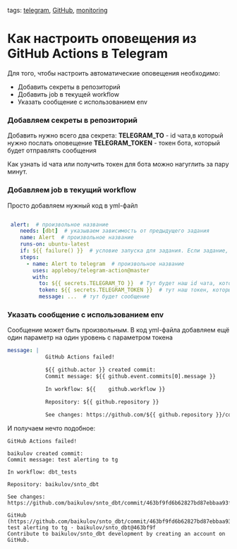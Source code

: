 tags:
[telegram](https://github.com/search?q=user%3Abaikulov+repo%3Abaikulov%2Finstructions+tags%3A+telegram+in%3Afile&type=code),
[GitHub](https://github.com/search?q=user%3Abaikulov+repo%3Abaikulov%2Finstructions+tags%3A+GitHub+in%3Afile&type=code),
[monitoring](https://github.com/search?q=user%3Abaikulov+repo%3Abaikulov%2Finstructions+tags%3A+monitoring+in%3Afile&type=code)

# Как настроить оповещения из GitHub Actions в Telegram
Для того, чтобы настроить автоматические оповещения необходимо:
- Добавить секреты в репозиторий
- Добавить job в текущей workflow 
- Указать сообщение с использованием env

### Добавляем секреты в репозиторий

Добавить нужно всего два секрета:
**TELEGRAM_TO** - id чата,в который нужно послать оповещение
**TELEGRAM_TOKEN** - токен бота, который будет отправлять сообщения

Как узнать id чата или получить токен для бота можно нагуглить за пару минут. 

### Добавляем job в текущий workflow

Просто добавляем нужный код в yml-файл

```yml

 alert:  # произвольное название
    needs: [dbt]  # указываем зависимость от предыдущего задания
    name: Alert  # произвольное название
    runs-on: ubuntu-latest
    if: ${{ failure() }}  # условие запуска для задания. Если задание, от которого зависит текущее, завершилось с ошибкой
    steps:
      - name: Alert to telegram  # произвольное название
        uses: appleboy/telegram-action@master 
        with:
          to: ${{ secrets.TELEGRAM_TO }}  # Тут будет наш id чата, который мы указали ранее
          token: ${{ secrets.TELEGRAM_TOKEN }}  # тут наш токен, который мы указали ранее
          message: ...  # тут будет сообщение
```

### Указать сообщение с использованием env

Сообщение может быть произвольным. В код yml-файла добавляем ещё один параметр на один уровень с параметром токена

```yml
message: |
            GitHub Actions failed!

            ${{ github.actor }} created commit:
            Commit message: ${{ github.event.commits[0].message }}

            In workflow: ${{ 	github.workflow }}

            Repository: ${{ github.repository }}
            
            See changes: https://github.com/${{ github.repository }}/commit/${{github.sha}}
```

И получаем нечто подобное:
```text
GitHub Actions failed!

baikulov created commit:
Commit message: test alerting to tg

In workflow: dbt_tests

Repository: baikulov/snto_dbt

See changes: https://github.com/baikulov/snto_dbt/commit/463bf9fd6b62827bd87ebbaa93f4ff892f22dff3

GitHub (https://github.com/baikulov/snto_dbt/commit/463bf9fd6b62827bd87ebbaa93f4ff892f22dff3)
test alerting to tg · baikulov/snto_dbt@463bf9f
Contribute to baikulov/snto_dbt development by creating an account on GitHub.
```